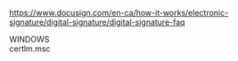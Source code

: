 
https://www.docusign.com/en-ca/how-it-works/electronic-signature/digital-signature/digital-signature-faq

WINDOWS \
certlm.msc
